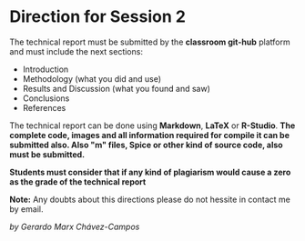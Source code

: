 # Direction for Session 2
The technical report must be submitted by the **classroom git-hub** platform and must include the next sections:

- Introduction
- Methodology (what you did and use)
- Results and Discussion (what you found and saw)
- Conclusions
- References

The technical report can be done using **Markdown**, **LaTeX** or **R-Studio**. **The complete code, images and all information required for compile it can be submitted also. Also "m" files, Spice or other kind of source code, also must be submitted.** 

**Students must consider that if any kind of plagiarism would cause a zero as the grade of the technical report**

**Note:** Any doubts about this directions please do not hessite in contact me by email. 

*by Gerardo Marx Chávez-Campos*
